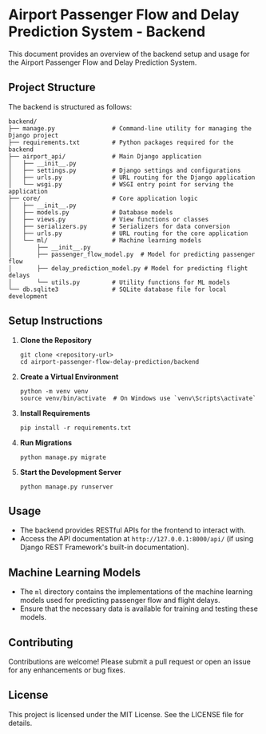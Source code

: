 # Airport Passenger Flow and Delay Prediction System - Backend

This document provides an overview of the backend setup and usage for the Airport Passenger Flow and Delay Prediction System.

## Project Structure

The backend is structured as follows:

```
backend/
├── manage.py                # Command-line utility for managing the Django project
├── requirements.txt         # Python packages required for the backend
├── airport_api/             # Main Django application
│   ├── __init__.py
│   ├── settings.py          # Django settings and configurations
│   ├── urls.py              # URL routing for the Django application
│   └── wsgi.py              # WSGI entry point for serving the application
├── core/                    # Core application logic
│   ├── __init__.py
│   ├── models.py            # Database models
│   ├── views.py             # View functions or classes
│   ├── serializers.py       # Serializers for data conversion
│   ├── urls.py              # URL routing for the core application
│   └── ml/                  # Machine learning models
│       ├── __init__.py
│       ├── passenger_flow_model.py  # Model for predicting passenger flow
│       ├── delay_prediction_model.py # Model for predicting flight delays
│       └── utils.py         # Utility functions for ML models
└── db.sqlite3               # SQLite database file for local development
```

## Setup Instructions

1. **Clone the Repository**
   ```
   git clone <repository-url>
   cd airport-passenger-flow-delay-prediction/backend
   ```

2. **Create a Virtual Environment**
   ```
   python -m venv venv
   source venv/bin/activate  # On Windows use `venv\Scripts\activate`
   ```

3. **Install Requirements**
   ```
   pip install -r requirements.txt
   ```

4. **Run Migrations**
   ```
   python manage.py migrate
   ```

5. **Start the Development Server**
   ```
   python manage.py runserver
   ```

## Usage

- The backend provides RESTful APIs for the frontend to interact with.
- Access the API documentation at `http://127.0.0.1:8000/api/` (if using Django REST Framework's built-in documentation).

## Machine Learning Models

- The `ml` directory contains the implementations of the machine learning models used for predicting passenger flow and flight delays.
- Ensure that the necessary data is available for training and testing these models.

## Contributing

Contributions are welcome! Please submit a pull request or open an issue for any enhancements or bug fixes.

## License

This project is licensed under the MIT License. See the LICENSE file for details.